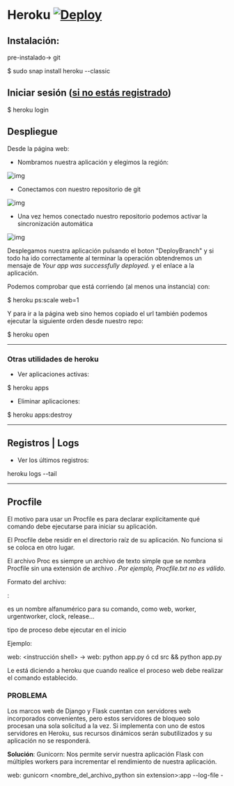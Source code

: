 # Heroku [![Deploy](https://www.herokucdn.com/deploy/button.svg)](https://heroku.com/deploy)

## Instalación:
pre-instalado-> git

$ sudo snap install heroku --classic

## Iniciar sesión ([si no estás registrado](https://signup.heroku.com/))

$ heroku login

## Despliegue

Desde la página web:

- Nombramos nuestra aplicación y elegimos la región:

![img](https://github.com/joseviro/ProyectoTPV/blob/master/docs/img/Captura%20de%20pantalla%20de%202018-10-31%2017-10-51.png)

- Conectamos con nuestro repositorio de git

![img](https://github.com/joseviro/ProyectoTPV/blob/master/docs/img/Captura%20de%20pantalla%20de%202018-10-31%2017-12-26.png)

- Una vez hemos conectado nuestro repositorio podemos activar la sincronización automática

![img](https://github.com/joseviro/ProyectoTPV/blob/master/docs/img/Captura%20de%20pantalla%20de%202018-10-31%2017-17-54.png)

Desplegamos nuestra aplicación pulsando el boton "DeployBranch" y si todo ha ido correctamente al terminar la operación obtendremos un mensaje de *Your app was successfully deployed.* y el enlace a la aplicación.

Podemos comprobar que está corriendo (al menos una instancia) con:

$ heroku ps:scale web=1

Y para ir a la página web sino hemos copiado el url también podemos ejecutar la siguiente orden desde nuestro repo:

$ heroku open

----------------------------------

### Otras utilidades de heroku

- Ver aplicaciones activas:

$ heroku apps

- Eliminar aplicaciones:

$ heroku apps:destroy

-----------------------------------------------------

## Registros | Logs

- Ver los últimos registros:

heroku logs --tail

-----------------------------------
## Procfile
El motivo para usar un Procfile es para declarar explícitamente qué comando debe ejecutarse para iniciar su aplicación.

El Procfile debe residir en el directorio raíz de su aplicación. No funciona si se coloca en otro lugar.

El archivo Proc es siempre un archivo de texto simple que se nombra Procfile sin una extensión de archivo . *Por ejemplo, Procfile.txt no es válido.*

Formato del archivo:

<process type>: <command>

<process type>es un nombre alfanumérico para su comando, como web, worker, urgentworker, clock, release...

<command> tipo de proceso debe ejecutar en el inicio

Ejemplo:

web: <instrucción shell> -> web: python app.py ó cd src && python app.py

Le está diciendo a heroku que cuando realice el proceso web debe realizar el comando establecido.


### PROBLEMA
Los marcos web de Django y Flask cuentan con servidores web incorporados convenientes, pero estos servidores de bloqueo solo procesan una sola solicitud a la vez. Si implementa con uno de estos servidores en Heroku, sus recursos dinámicos serán subutilizados y su aplicación no se responderá.

**Solución**: Gunicorn: Nos permite servir nuestra aplicación Flask con múltiples workers para incrementar el rendimiento de nuestra aplicación.

web: gunicorn <nombre_del_archivo_python sin extension>:app --log-file -
